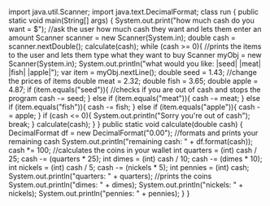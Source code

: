 import java.util.Scanner;
import java.text.DecimalFormat;
class run {
    public static void main(String[] args) {
        System.out.print("how much cash do you want = $"); //ask the user how much cash they want and lets them enter an amount
        Scanner scanner = new Scanner(System.in);
        double cash = scanner.nextDouble();
        calculate(cash);
        while (cash >= 0){ //prints the items to the user and lets them type what they want to buy
            Scanner myObj = new Scanner(System.in);
            System.out.println("what would you like: |seed| |meat| |fish| |apple|");
            var item = myObj.nextLine();
            double seed = 1.43; //change the prices of items
            double meat = 2.32;
            double fish = 3.65;
            double apple = 4.87;
            if (item.equals("seed")){ //checks if you are out of cash and stops the program
                cash -= seed;
            }
            else if (item.equals("meat")){
                cash -= meat;
            }
            else if (item.equals("fish")){
                cash -= fish;
            }
            else if (item.equals("apple")){
                cash -= apple;
            }
            if (cash <= 0){
                System.out.println("Sorry you're out of cash");
                break;
            }
            calculate(cash);
        }
    }
    public static void calculate(double cash) {
        DecimalFormat df = new DecimalFormat("0.00"); //formats and prints your remaining cash
        System.out.println("remaining cash: " + df.format(cash));
        cash *= 100; //calculates the coins in your wallet
        int quarters = (int) cash / 25;
        cash -= (quarters * 25);
        int dimes = (int) cash / 10;
        cash -= (dimes * 10);
        int nickels = (int) cash / 5;
        cash -= (nickels * 5);
        int pennies = (int) cash;
        System.out.println("quarters: " + quarters); //prints the coins
        System.out.println("dimes: " + dimes);
        System.out.println("nickels: " + nickels);
        System.out.println("pennies: " + pennies);
        }
}

